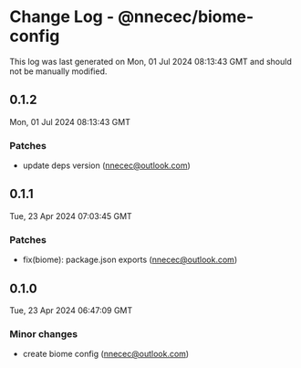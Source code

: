 # Change Log - @nnecec/biome-config

This log was last generated on Mon, 01 Jul 2024 08:13:43 GMT and should not be manually modified.

<!-- Start content -->

## 0.1.2

Mon, 01 Jul 2024 08:13:43 GMT

### Patches

- update deps version (nnecec@outlook.com)

## 0.1.1

Tue, 23 Apr 2024 07:03:45 GMT

### Patches

- fix(biome): package.json exports (nnecec@outlook.com)

## 0.1.0

Tue, 23 Apr 2024 06:47:09 GMT

### Minor changes

- create biome config (nnecec@outlook.com)
